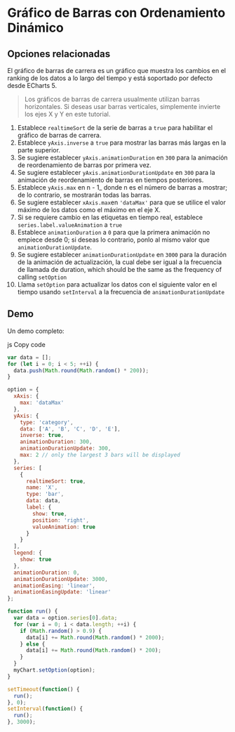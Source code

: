 # Gráfico de Barras con Ordenamiento Dinámico

## Opciones relacionadas

El gráfico de barras de carrera es un gráfico que muestra los cambios en el ranking de los datos a lo largo del tiempo y está soportado por defecto desde ECharts 5.

> Los gráficos de barras de carrera usualmente utilizan barras horizontales. Si deseas usar barras verticales, simplemente invierte los ejes X y Y en este tutorial.

1. Establece `realtimeSort` de la serie de barras a `true` para habilitar el gráfico de barras de carrera.
2. Establece `yAxis.inverse` a `true` para mostrar las barras más largas en la parte superior.
3. Se sugiere establecer  `yAxis.animationDuration` en `300` para la animación de reordenamiento de barras por primera vez.
4. Se sugiere establecer  `yAxis.animationDurationUpdate` en  `300`  para la animación de reordenamiento de barras en tiempos posteriores.
5. Establece `yAxis.max` en  n - 1_ donde n es el número de barras a mostrar; de lo contrario, se mostrarán todas las barras.
6. Se sugiere establecer `xAxis.max`en `'dataMax'` para que se utilice el valor máximo de los datos como el máximo en el eje X.
7. Si se requiere cambio en las etiquetas en tiempo real, establece `series.label.valueAnimation` a `true`
8. Establece `animationDuration` a  `0` para que la primera animación no empiece desde 0; si deseas lo contrario, ponlo al mismo valor que `animationDurationUpdate`.
9. Se sugiere establecer  `animationDurationUpdate` en `3000` para la duración de la animación de actualización, la cual debe ser igual a la frecuencia de llamada de
duration, which should be the same as the frequency of calling `setOption`
10. Llama `setOption` para actualizar los datos con el siguiente valor en el tiempo usando  `setInterval`  a la frecuencia de  `animationDurationUpdate`

## Demo

Un demo completo:

js
Copy code


```js live
var data = [];
for (let i = 0; i < 5; ++i) {
  data.push(Math.round(Math.random() * 200));
}

option = {
  xAxis: {
    max: 'dataMax'
  },
  yAxis: {
    type: 'category',
    data: ['A', 'B', 'C', 'D', 'E'],
    inverse: true,
    animationDuration: 300,
    animationDurationUpdate: 300,
    max: 2 // only the largest 3 bars will be displayed
  },
  series: [
    {
      realtimeSort: true,
      name: 'X',
      type: 'bar',
      data: data,
      label: {
        show: true,
        position: 'right',
        valueAnimation: true
      }
    }
  ],
  legend: {
    show: true
  },
  animationDuration: 0,
  animationDurationUpdate: 3000,
  animationEasing: 'linear',
  animationEasingUpdate: 'linear'
};

function run() {
  var data = option.series[0].data;
  for (var i = 0; i < data.length; ++i) {
    if (Math.random() > 0.9) {
      data[i] += Math.round(Math.random() * 2000);
    } else {
      data[i] += Math.round(Math.random() * 200);
    }
  }
  myChart.setOption(option);
}

setTimeout(function() {
  run();
}, 0);
setInterval(function() {
  run();
}, 3000);
```
